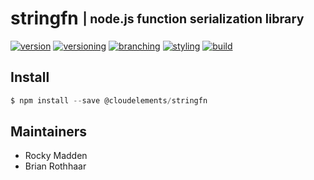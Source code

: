 # stringfn <sub><sup>| node.js function serialization library</sup></sub>
[![version](http://img.shields.io/badge/version-0.0.0-blue.svg)](https://www.npmjs.com/package/@cloudelements/stringfn)
[![versioning](http://img.shields.io/badge/versioning-semver-blue.svg)](http://semver.org/)
[![branching](http://img.shields.io/badge/branching-github%20flow-blue.svg)](https://guides.github.com/introduction/flow/)
[![styling](http://img.shields.io/badge/code%20styling-XO-blue.svg)](https://github.com/sindresorhus/xo)
[![build](https://circleci.com/gh/cloud-elements/stringfn.svg?style=shield&circle-token=d2c4daf4faf4449f3a311516944c34058ca791a5)](https://circleci.com/gh/cloud-elements/stringfn)

## Install
```javascript
$ npm install --save @cloudelements/stringfn
```

## Maintainers
* Rocky Madden
* Brian Rothhaar
